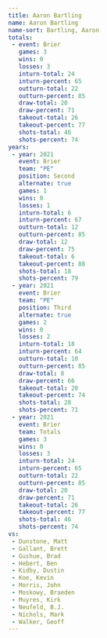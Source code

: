 ```yaml
---
title: Aaron Bartling
name: Aaron Bartling
name-sort: Bartling, Aaron
totals:
 - event: Brier
   games: 3
   wins: 0
   losses: 3
   inturn-total: 24
   inturn-percent: 65
   outturn-total: 22
   outturn-percent: 85
   draw-total: 20
   draw-percent: 71
   takeout-total: 26
   takeout-percent: 77
   shots-total: 46
   shots-percent: 74
years:
 - year: 2021
   event: Brier
   team: "PE"
   position: Second
   alternate: true
   games: 1
   wins: 0
   losses: 1
   inturn-total: 6
   inturn-percent: 67
   outturn-total: 12
   outturn-percent: 85
   draw-total: 12
   draw-percent: 75
   takeout-total: 6
   takeout-percent: 88
   shots-total: 18
   shots-percent: 79
 - year: 2021
   event: Brier
   team: "PE"
   position: Third
   alternate: true
   games: 2
   wins: 0
   losses: 2
   inturn-total: 18
   inturn-percent: 64
   outturn-total: 10
   outturn-percent: 85
   draw-total: 8
   draw-percent: 66
   takeout-total: 20
   takeout-percent: 74
   shots-total: 28
   shots-percent: 71
 - year: 2021
   event: Brier
   team: Totals
   games: 3
   wins: 0
   losses: 3
   inturn-total: 24
   inturn-percent: 65
   outturn-total: 22
   outturn-percent: 85
   draw-total: 20
   draw-percent: 71
   takeout-total: 26
   takeout-percent: 77
   shots-total: 46
   shots-percent: 74
vs:
 - Dunstone, Matt
 - Gallant, Brett
 - Gushue, Brad
 - Hebert, Ben
 - Kidby, Dustin
 - Koe, Kevin
 - Morris, John
 - Moskowy, Braeden
 - Muyres, Kirk
 - Neufeld, B.J.
 - Nichols, Mark
 - Walker, Geoff
---
```

